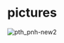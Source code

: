 # pictures
![pth_pnh-new2](https://github.com/user-attachments/assets/7efe1949-856c-46e3-8f90-fb97886318a0)
